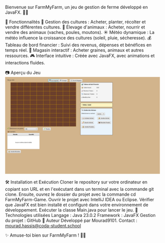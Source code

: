 Bienvenue sur FarmMyFarm, un jeu de gestion de ferme développé en JavaFX. 🐄🌱

🚀 Fonctionnalités
🌿 Gestion des cultures : Acheter, planter, récolter et vendre différentes cultures.
🐓 Élevage d'animaux : Acheter, nourrir et vendre des animaux (vaches, poules, moutons).
☀️ Météo dynamique : La météo influence la croissance des cultures (soleil, pluie, sécheresse).
💰 Tableau de bord financier : Suivi des revenus, dépenses et bénéfices en temps réel.
🛒 Magasin interactif : Acheter graines, animaux et autres ressources.
🎮 Interface intuitive : Créée avec JavaFX, avec animations et interactions fluides.

📷 Aperçu du Jeu
![Aperçu du jeu](https://github.com/Mourad9101/FarmMyFarm-Game/blob/main/screenshotgame)



🛠️ Installation et Exécution
Cloner le repository sur votre ordinateur en copiant son URL et en l'exécutant dans un terminal avec la commande git clone. Ensuite, ouvrez le dossier du projet avec la commande cd FarmMyFarm-Game.
Ouvrir le projet avec IntelliJ IDEA ou Eclipse.
Vérifier que JavaFX est bien installé et configuré dans votre environnement de développement.
Exécuter la classe Main.java pour lancer le jeu.
📝 Technologies utilisées
Langage : Java 23.0.2
Framework : JavaFX
Gestion du projet : GitHub
📌 Auteur
Développé par Mourad9101.
Contact : mourad.hassis@coda-student.school

✨ Amuse-toi bien sur FarmMyFarm ! 🚜🌾 
